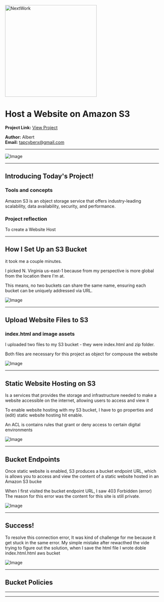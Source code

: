 <img src="https://cdn.prod.website-files.com/677c400686e724409a5a7409/6790ad949cf622dc8dcd9fe4_nextwork-logo-leather.svg" alt="NextWork" width="300" />

# Host a Website on Amazon S3

**Project Link:** [View Project](http://learn.nextwork.org/projects/aws-host-a-website-on-s3)

**Author:** Albert  
**Email:** tapcyberx@gmail.com

---

![Image](http://learn.nextwork.org/delighted_indigo_timid_orc/uploads/aws-host-a-website-on-s3_5d4474f9)

---

## Introducing Today's Project!

### Tools and concepts

Amazon S3 is an object storage service that offers industry-leading scalability, data availability, security, and performance.

### Project reflection

To create a Website Host

---

## How I Set Up an S3 Bucket

it took me a couple minutes.

I picked N. Virginia us-east-1 because from my perspective is more global from the location there I'm at.

This means, no two buckets can share the same name, ensuring each bucket can be uniquely addressed via URL. 

![Image](http://learn.nextwork.org/delighted_indigo_timid_orc/uploads/aws-host-a-website-on-s3_ba6d42ad)

---

## Upload Website Files to S3

### index.html and image assets

I uploaded two files to my S3 bucket - they were index.html and zip folder. 



Both files are necessary for this project as object for compouse the website 

![Image](http://learn.nextwork.org/delighted_indigo_timid_orc/uploads/aws-host-a-website-on-s3_a265af88)

---

## Static Website Hosting on S3

 Is a services that provides the storage and infrastructure needed to make a website accessible on the internet, allowing users to access and view it

To enable website hosting with my S3 bucket, I have to go properties and (edit) static website hosting hit enable.   

An ACL is contains rules that grant or deny access to certain digital environments

![Image](http://learn.nextwork.org/delighted_indigo_timid_orc/uploads/aws-host-a-website-on-s3_c22c54c0)

---

## Bucket Endpoints

Once static website is enabled, S3 produces a bucket endpoint URL, which is allows you to access and view the content of a static website hosted in an Amazon S3 bucke

When I first visited the bucket endpoint URL, I saw 403 Forbidden (error) The reason for this error was the content for this site is still private.

![Image](http://learn.nextwork.org/delighted_indigo_timid_orc/uploads/aws-host-a-website-on-s3_22ce4daf)

---

## Success!

To resolve this connection error, It was kind of challenge for me because it get stuck in the same error. My simple mistake after rewacthed the vide trying to figure out the solution, when I save the html file I wrote doble index.html.html aws bucket

![Image](http://learn.nextwork.org/delighted_indigo_timid_orc/uploads/aws-host-a-website-on-s3_5d4474f9)

---

## Bucket Policies

---

---
